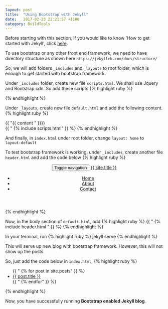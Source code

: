 ```yaml
---
layout: post
title:  "Using Bootstrap with Jekyll"
date:   2017-02-23 22:21:57 +1100
category: BuildTools
---
```

Before starting with this section, if you would like to know 'How to get started with
Jekyll', click <a href="{{page.previous.url}}">here</a>.

To use bootstrap or any other front end framework,  we need to have directory structure as shown here
`https://jekyllrb.com/docs/structure/`

So, we will add folders `_includes` and `_layouts` to root folder,
which is enough to get started with bootstrap framework.

Under `_includes` folder, create new file `scripts.html`. We shall use Jquery and Bootstrap cdn.
So add these scripts
{% highlight ruby %}
<script src="http://ajax.googleapis.com/ajax/libs/jquery/1.11.2/jquery.min.js"></script>
<script src="https://maxcdn.bootstrapcdn.com/bootstrap/3.3.7/js/bootstrap.min.js"></script>
{% endhighlight %}


Under `_layouts`, create new file `default.html` and add the following content.
{% highlight ruby %}
<!DOCTYPE html>
<html class="no-js">
<head>
<link rel="stylesheet" href="https://maxcdn.bootstrapcdn.com/bootstrap/3.3.7/css/bootstrap.min.css">
</head>
<body>
  <div class="content">
    <div class="container">
      {{ "{{ content " }}}}
    </div>
  </div>
  {{ " {% include scripts.html" }} %}
</body>
</html>
{% endhighlight %}

And finally, in `index.html` under root folder, change
<code>layout: home</code> to <code>layout:default</code>

To test bootstrap framework is working, under `_includes`, create another file `header.html` and
add the code below
{% highlight ruby %}
<header>
  <nav class="navbar navbar-default">
    <div class="container-fluid container">
      <!-- Brand and toggle get grouped for better mobile display -->
      <div class="navbar-header">
        <button type="button" class="navbar-toggle collapsed" data-toggle="collapse" data-target="#bs-example-navbar-collapse-1" aria-expanded="false">
          <span class="sr-only">Toggle navigation</span>
          <span class="icon-bar"></span>
          <span class="icon-bar"></span>
          <span class="icon-bar"></span>
        </button>
        <a class="navbar-brand" href="/">{{ site.title }}</a>
      </div>
      <!-- Collect the nav links, forms, and other content for toggling -->
      <div class="collapse navbar-collapse" id="bs-example-navbar-collapse-1">
        <ul class="nav navbar-nav navbar-right">
		<li><a href=“/home“>Home</a></li>
            	<li><a href=“/about“>About</a></li>
		<li><a href=“/contact“>Contact</a></li>
        </ul>
      </div><!-- /.navbar-collapse -->
    </div><!-- /.container-fluid -->
  </nav>
</header>
{% endhighlight %}

Now, in the body section of `default.html`, add
{% highlight ruby %}
{{ " {% include header.html " }} %}
{% endhighlight %}


In your terminal, run
{% highlight ruby %}
jekyll serve
{% endhighlight %}

This will serve up new blog with bootstrap framework. However, this will not show up the posts.

So, just add the code below in `index.html`,
{% highlight ruby %}
<ul>
  {{ " {% for post in site.posts" }} %}
    <li>
      <a href="{{ post.url }}">{{ post.title }}</a>
    </li>
  {{ " {% endfor" }} %}
</ul>
{% endhighlight %}


Now, you have successfully running <strong>Bootstrap enabled Jekyll blog</strong>.
